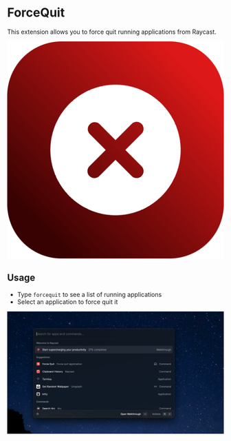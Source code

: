# ForceQuit

This extension allows you to force quit running applications from Raycast.

![ForceQuit](./assets/command-icon.png)

## Usage

- Type `forcequit` to see a list of running applications
- Select an application to force quit it

![ForceQuit](./demo.gif)
